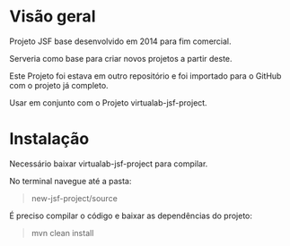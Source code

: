 # Visão geral
Projeto JSF base desenvolvido em 2014 para fim comercial.

Serveria como base para criar novos projetos a partir deste.

Este Projeto foi estava em outro repositório e foi importado para o GitHub com o projeto já completo.

Usar em conjunto com o Projeto virtualab-jsf-project.

# Instalação
Necessário baixar virtualab-jsf-project para compilar.

No terminal navegue até a pasta:
>  new-jsf-project/source

É preciso compilar o código e baixar as dependências do projeto:
> mvn clean install
